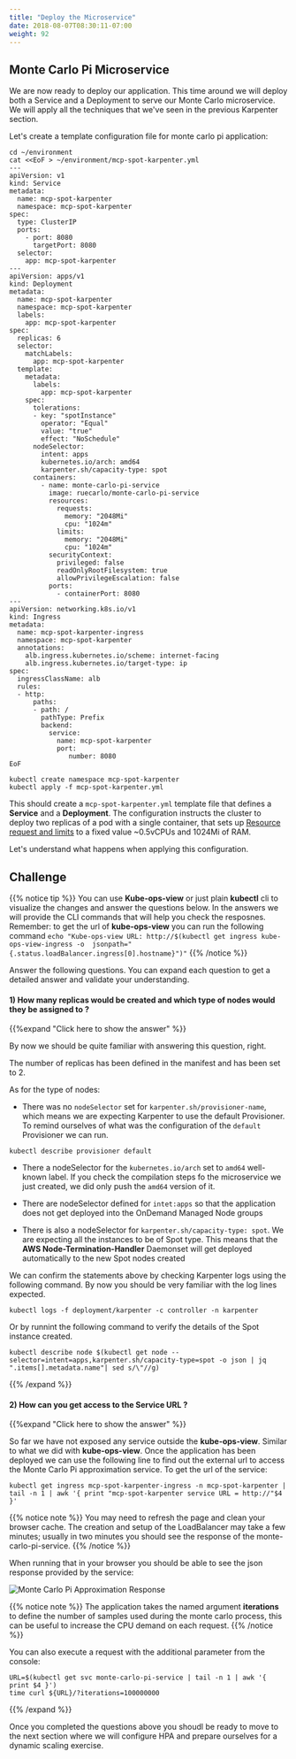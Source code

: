 ```yaml
---
title: "Deploy the Microservice"
date: 2018-08-07T08:30:11-07:00
weight: 92
---
```


## Monte Carlo Pi Microservice

We are now ready to deploy our application. This time around we will deploy both a Service and a Deployment to serve our Monte Carlo microservice. We will apply all the techniques that we've seen in the previous Karpenter section. 

Let's create a template configuration file for monte carlo pi application:

```
cd ~/environment
cat <<EoF > ~/environment/mcp-spot-karpenter.yml
---
apiVersion: v1 
kind: Service 
metadata: 
  name: mcp-spot-karpenter
  namespace: mcp-spot-karpenter 
spec: 
  type: ClusterIP 
  ports: 
    - port: 8080
      targetPort: 8080 
  selector: 
    app: mcp-spot-karpenter 
--- 
apiVersion: apps/v1 
kind: Deployment 
metadata: 
  name: mcp-spot-karpenter
  namespace: mcp-spot-karpenter 
  labels: 
    app: mcp-spot-karpenter 
spec: 
  replicas: 6 
  selector: 
    matchLabels: 
      app: mcp-spot-karpenter 
  template: 
    metadata: 
      labels: 
        app: mcp-spot-karpenter 
    spec:
      tolerations: 
      - key: "spotInstance" 
        operator: "Equal" 
        value: "true" 
        effect: "NoSchedule" 
      nodeSelector:
        intent: apps
        kubernetes.io/arch: amd64
        karpenter.sh/capacity-type: spot
      containers: 
        - name: monte-carlo-pi-service 
          image: ruecarlo/monte-carlo-pi-service
          resources: 
            requests: 
              memory: "2048Mi" 
              cpu: "1024m" 
            limits: 
              memory: "2048Mi" 
              cpu: "1024m" 
          securityContext: 
            privileged: false 
            readOnlyRootFilesystem: true 
            allowPrivilegeEscalation: false 
          ports: 
            - containerPort: 8080 
---
apiVersion: networking.k8s.io/v1
kind: Ingress
metadata:
  name: mcp-spot-karpenter-ingress
  namespace: mcp-spot-karpenter
  annotations:
    alb.ingress.kubernetes.io/scheme: internet-facing 
    alb.ingress.kubernetes.io/target-type: ip 
spec:
  ingressClassName: alb 
  rules:
  - http:
      paths:
      - path: /
        pathType: Prefix
        backend:
          service:
            name: mcp-spot-karpenter
            port:
               number: 8080
EoF

kubectl create namespace mcp-spot-karpenter
kubectl apply -f mcp-spot-karpenter.yml
```

This should create a `mcp-spot-karpenter.yml` template file that defines a **Service** and a **Deployment**. The configuration instructs the cluster to deploy two replicas of a pod with a single container, that sets up [Resource request and limits](https://kubernetes.io/docs/concepts/configuration/manage-compute-resources-container/#resource-requests-and-limits-of-pod-and-container) to a fixed value ~0.5vCPUs and 1024Mi of RAM.

Let's understand what happens when applying this configuration.


## Challenge

{{% notice tip %}}
You can use **Kube-ops-view** or just plain **kubectl** cli to visualize the changes and answer the questions below. In the answers we will provide the CLI commands that will help you check the resposnes. Remember: to get the url of **kube-ops-view** you can run the following command `echo "Kube-ops-view URL: http://$(kubectl get ingress kube-ops-view-ingress -o  jsonpath="{.status.loadBalancer.ingress[0].hostname}")"`
{{% /notice %}}

Answer the following questions. You can expand each question to get a detailed answer and validate your understanding.

#### 1) How many replicas would be created and which type of nodes would they be assigned to ?  

{{%expand "Click here to show the answer" %}} 

By now we should be quite familiar with answering this question, right.

The number of replicas has been defined in the manifest and has been set to 2.

As for the type of nodes:

* There was no `nodeSelector` set for `karpenter.sh/provisioner-name`, which means we are expecting Karpenter to use the default Provisioner. To remind ourselves of what was the configuration of the `default` Provisioner we can run. 

```
kubectl describe provisioner default
```

* There a nodeSelector for the `kubernetes.io/arch` set to `amd64` well-known label. If you check the compilation steps fo the microservice we just created, we did only push the `amd64` version of it.  

* There are nodeSelector defined for `intet:apps` so that the application does not get deployed into the OnDemand Managed Node groups

* There is also a nodeSelector for `karpenter.sh/capacity-type: spot`. We are expecting all the instances to be of Spot type. This means that the **AWS Node-Termination-Handler** Daemonset will get deployed automatically to the new Spot nodes created

We can confirm the statements above by checking Karpenter logs using the following command. By now you should be very familiar with the log lines expected.

```
kubectl logs -f deployment/karpenter -c controller -n karpenter
```

Or by runnint the following command to verify the details of the Spot instance created.

```
kubectl describe node $(kubectl get node --selector=intent=apps,karpenter.sh/capacity-type=spot -o json | jq ".items[].metadata.name"| sed s/\"//g)
```

{{% /expand %}}

#### 2) How can you get access to the Service URL ? 

{{%expand "Click here to show the answer" %}}

So far we have not exposed any service outside the **kube-ops-view**. Similar to what we did with **kube-ops-view**. Once the application has been deployed we can use the following line to find out the external url to access the Monte Carlo Pi approximation service. To get the url of the service: 

```
kubectl get ingress mcp-spot-karpenter-ingress -n mcp-spot-karpenter | tail -n 1 | awk '{ print "mcp-spot-karpenter service URL = http://"$4 }'
```

{{% notice note %}}
You may need to refresh the page and clean your browser cache. The creation and setup of the LoadBalancer may take a few minutes; usually in two minutes you should see the response of the monte-carlo-pi-service.
{{% /notice %}}

When running that in your browser you should be able to see the json response provided by the service:

![Monte Carlo Pi Approximation Response](/images/karpenter/deploy/monte_carlo_pi_output_1.png)

{{% notice note %}}
The application takes the named argument **iterations** to define the number of samples used during the monte carlo process, this can be useful to increase the CPU demand on each request. 
{{% /notice %}}

You can also execute a request with the additional parameter from the console:
```
URL=$(kubectl get svc monte-carlo-pi-service | tail -n 1 | awk '{ print $4 }')
time curl ${URL}/?iterations=100000000
```

{{% /expand %}}

Once you completed the questions above you shoudl be ready to move to the next section where we will configure HPA and prepare ourselves for a dynamic scaling exercise.